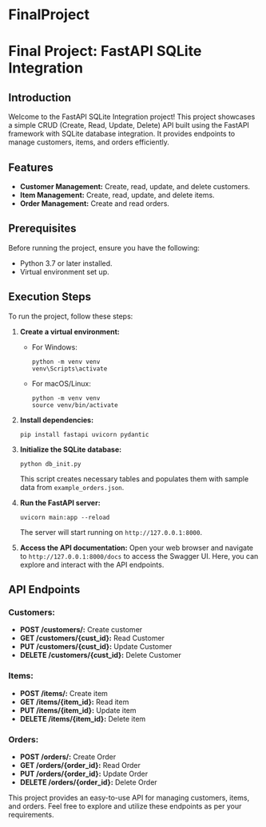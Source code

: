 # FinalProject
# Final Project: FastAPI SQLite Integration

## Introduction

Welcome to the FastAPI SQLite Integration project! This project showcases a simple CRUD (Create, Read, Update, Delete) API built using the FastAPI framework with SQLite database integration. It provides endpoints to manage customers, items, and orders efficiently.

## Features

- **Customer Management:** Create, read, update, and delete customers.
- **Item Management:** Create, read, update, and delete items.
- **Order Management:** Create and read orders.

## Prerequisites

Before running the project, ensure you have the following:

- Python 3.7 or later installed.
- Virtual environment set up.

## Execution Steps

To run the project, follow these steps:

1. **Create a virtual environment:**
   - For Windows:
     ```
     python -m venv venv
     venv\Scripts\activate
     ```
   - For macOS/Linux:
     ```
     python -m venv venv
     source venv/bin/activate
     ```

2. **Install dependencies:**
   ```
   pip install fastapi uvicorn pydantic
   ```

3. **Initialize the SQLite database:**
   ```
   python db_init.py
   ```
   This script creates necessary tables and populates them with sample data from `example_orders.json`.

4. **Run the FastAPI server:**
   ```
   uvicorn main:app --reload
   ```
   The server will start running on `http://127.0.0.1:8000`.

5. **Access the API documentation:**
   Open your web browser and navigate to `http://127.0.0.1:8000/docs` to access the Swagger UI. Here, you can explore and interact with the API endpoints.

## API Endpoints

### Customers:
- **POST /customers/:** Create customer
- **GET /customers/{cust_id}:** Read Customer
- **PUT /customers/{cust_id}:** Update Customer 
- **DELETE /customers/{cust_id}:** Delete Customer 

### Items:
- **POST /items/:** Create item
- **GET /items/{item_id}:** Read item 
- **PUT /items/{item_id}:** Update item 
- **DELETE /items/{item_id}:** Delete item 

### Orders:
- **POST /orders/:** Create Order
- **GET /orders/{order_id}:** Read Order 
- **PUT /orders/{order_id}:** Update Order 
- **DELETE /orders/{order_id}:** Delete Order 

This project provides an easy-to-use API for managing customers, items, and orders. Feel free to explore and utilize these endpoints as per your requirements.
